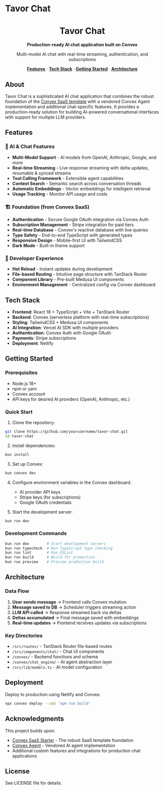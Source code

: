 # Tavor Chat

<div align="center">
  <h1>Tavor Chat</h1>
  <p>
    <strong>Production-ready AI chat application built on Convex</strong>
  </p>
  <p>
    Multi-model AI chat with real-time streaming, authentication, and subscriptions
  </p>
  <p>
    <a href="#features"><strong>Features</strong></a> ·
    <a href="#tech-stack"><strong>Tech Stack</strong></a> ·
    <a href="#getting-started"><strong>Getting Started</strong></a> ·
    <a href="#architecture"><strong>Architecture</strong></a>
  </p>
</div>

## About

Tavor Chat is a sophisticated AI chat application that combines the robust foundation of the [Convex SaaS template](https://github.com/get-convex/convex-saas) with a vendored Convex Agent implementation and additional chat-specific features. It provides a production-ready solution for building AI-powered conversational interfaces with support for multiple LLM providers.

## Features

### 🤖 AI & Chat Features

- **Multi-Model Support** - AI models from OpenAI, Anthropic, Google, and more
- **Real-time Streaming** - Live response streaming with delta updates, resumable & synced streams
- **Tool Calling Framework** - Extensible agent capabilities
- **Context Search** - Semantic search across conversation threads
- **Automatic Embeddings** - Vector embeddings for intelligent retrieval
- **Usage Tracking** - Monitor API usage and costs

### 🏗️ Foundation (from Convex SaaS)

- **Authentication** - Secure Google OAuth integration via Convex Auth
- **Subscription Management** - Stripe integration for paid tiers
- **Real-time Database** - Convex's reactive database with live queries
- **Type Safety** - End-to-end TypeScript with generated types
- **Responsive Design** - Mobile-first UI with TailwindCSS
- **Dark Mode** - Built-in theme support

### 🚀 Developer Experience

- **Hot Reload** - Instant updates during development
- **File-based Routing** - Intuitive page structure with TanStack Router
- **Component Library** - Pre-built Medusa UI components
- **Environment Management** - Centralized config via Convex dashboard

## Tech Stack

- **Frontend**: React 18 + TypeScript + Vite + TanStack Router
- **Backend**: Convex (serverless platform with real-time subscriptions)
- **Styling**: TailwindCSS + Medusa UI components
- **AI Integration**: Vercel AI SDK with multiple providers
- **Authentication**: Convex Auth with Google OAuth
- **Payments**: Stripe subscriptions
- **Deployment**: Netlify

## Getting Started

### Prerequisites

- Node.js 18+
- npm or yarn
- Convex account
- API keys for desired AI providers (OpenAI, Anthropic, etc.)

### Quick Start

1. Clone the repository:

```bash
git clone https://github.com/yourusername/tavor-chat.git
cd tavor-chat
```

2. Install dependencies:

```bash
bun install
```

3. Set up Convex:

```bash
bun convex dev
```

4. Configure environment variables in the Convex dashboard:

   - AI provider API keys
   - Stripe keys (for subscriptions)
   - Google OAuth credentials

5. Start the development server:

```bash
bun run dev
```

### Development Commands

```bash
bun run dev        # Start development servers
bun run typecheck  # Run TypeScript type checking
bun run lint       # Run ESLint
bun run build      # Build for production
bun run preview    # Preview production build
```

## Architecture

### Data Flow

1. **User sends message** → Frontend calls Convex mutation
2. **Message saved to DB** → Scheduler triggers streaming action
3. **LLM API called** → Response streamed back via deltas
4. **Deltas accumulated** → Final message saved with embeddings
5. **Real-time updates** → Frontend receives updates via subscriptions

### Key Directories

- `/src/routes/` - TanStack Router file-based routes
- `/src/components/chat/` - Chat UI components
- `/convex/` - Backend functions and schema
- `/convex/chat_engine/` - AI agent abstraction layer
- `/src/lib/models.ts` - AI model configuration

## Deployment

Deploy to production using Netlify and Convex:

```bash
npx convex deploy --cmd 'npm run build'
```

## Acknowledgments

This project builds upon:

- [Convex SaaS Starter](https://github.com/get-convex/convex-saas) - The robust SaaS template foundation
- [Convex Agent](https://github.com/get-convex/convex-agent) - Vendored AI agent implementation
- Additional custom features and integrations for production chat applications

## License

See LICENSE file for details.

